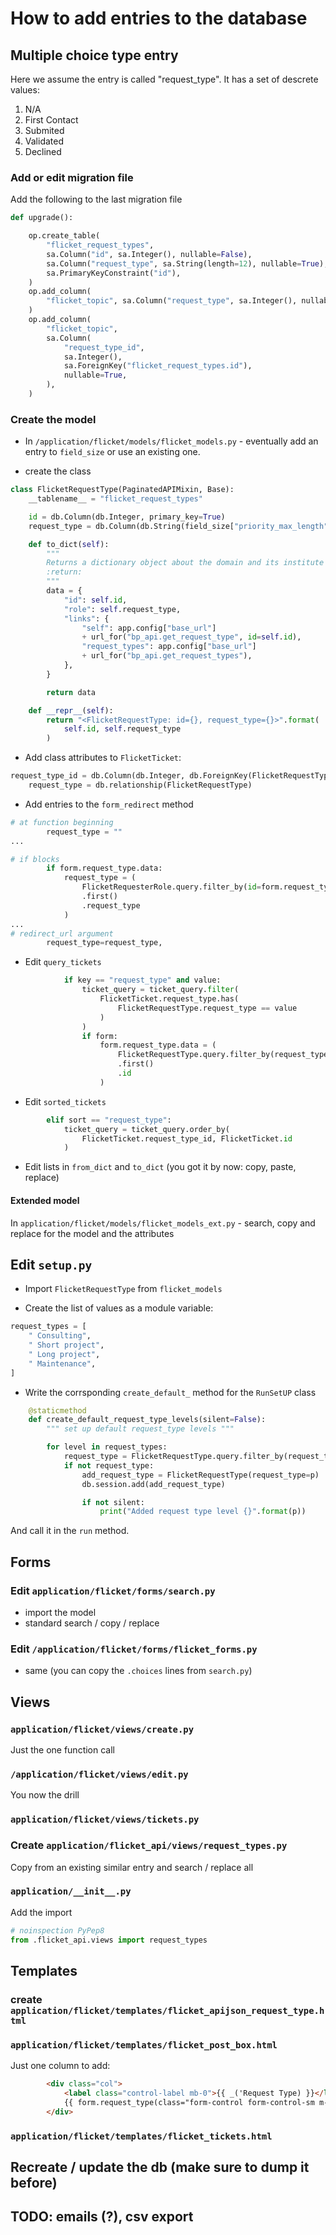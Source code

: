 
# How to add entries to the database

## Multiple choice type entry

Here we assume the entry is called "request_type". It has a set of descrete values:

1. N/A
2. First Contact
3. Submited
4. Validated
5. Declined



### Add or edit migration file

Add the following to the last migration file

```py
def upgrade():

    op.create_table(
        "flicket_request_types",
        sa.Column("id", sa.Integer(), nullable=False),
        sa.Column("request_type", sa.String(length=12), nullable=True),
        sa.PrimaryKeyConstraint("id"),
    )
    op.add_column(
        "flicket_topic", sa.Column("request_type", sa.Integer(), nullable=True,),
    )
    op.add_column(
        "flicket_topic",
        sa.Column(
            "request_type_id",
            sa.Integer(),
            sa.ForeignKey("flicket_request_types.id"),
            nullable=True,
        ),
    )

```

### Create the model

* In `/application/flicket/models/flicket_models.py` - eventually add an entry to `field_size` or use an existing one.

* create the class

```py
class FlicketRequestType(PaginatedAPIMixin, Base):
    __tablename__ = "flicket_request_types"

    id = db.Column(db.Integer, primary_key=True)
    request_type = db.Column(db.String(field_size["priority_max_length"]))

    def to_dict(self):
        """
        Returns a dictionary object about the domain and its institute
        :return:
        """
        data = {
            "id": self.id,
            "role": self.request_type,
            "links": {
                "self": app.config["base_url"]
                + url_for("bp_api.get_request_type", id=self.id),
                "request_types": app.config["base_url"]
                + url_for("bp_api.get_request_types"),
            },
        }

        return data

    def __repr__(self):
        return "<FlicketRequestType: id={}, request_type={}>".format(
            self.id, self.request_type
        )
```

* Add class attributes to `FlicketTicket`:

```py
request_type_id = db.Column(db.Integer, db.ForeignKey(FlicketRequestType.id))
    request_type = db.relationship(FlicketRequestType)

```

* Add entries to the `form_redirect` method


```py
# at function beginning
        request_type = ""
...

# if blocks
        if form.request_type.data:
            request_type = (
                FlicketRequesterRole.query.filter_by(id=form.request_type.data)
                .first()
                .request_type
            )
...
# redirect_url argument
        request_type=request_type,

```

* Edit `query_tickets`

```py
            if key == "request_type" and value:
                ticket_query = ticket_query.filter(
                    FlicketTicket.request_type.has(
                        FlicketRequestType.request_type == value
                    )
                )
                if form:
                    form.request_type.data = (
                        FlicketRequestType.query.filter_by(request_type=value)
                        .first()
                        .id
                    )
```
* Edit `sorted_tickets`

```py
        elif sort == "request_type":
            ticket_query = ticket_query.order_by(
                FlicketTicket.request_type_id, FlicketTicket.id
            )
```

* Edit lists in `from_dict` and `to_dict` (you got it by now: copy, paste, replace)

#### Extended model

In `application/flicket/models/flicket_models_ext.py` - search, copy and replace for the model and the attributes


## Edit `setup.py`

* Import `FlicketRequestType` from `flicket_models`

* Create the list of values as a module variable:
```py
request_types = [
    " Consulting",
    " Short project",
    " Long project",
    " Maintenance",
]
```



* Write the corrsponding `create_default_` method for the `RunSetUP` class

```py
    @staticmethod
    def create_default_request_type_levels(silent=False):
        """ set up default request_type levels """

        for level in request_types:
            request_type = FlicketRequestType.query.filter_by(request_type=p).first()
            if not request_type:
                add_request_type = FlicketRequestType(request_type=p)
                db.session.add(add_request_type)

                if not silent:
                    print("Added request type level {}".format(p))
```

And call it in the `run` method.

## Forms

### Edit `application/flicket/forms/search.py`

* import the model
* standard search / copy / replace

### Edit `/application/flicket/forms/flicket_forms.py`

* same (you can copy the `.choices` lines from `search.py`)

## Views

### `application/flicket/views/create.py`

Just the one function call

### `/application/flicket/views/edit.py`

You now the drill

### `application/flicket/views/tickets.py`

### Create `application/flicket_api/views/request_types.py`

Copy from an existing similar entry and search / replace all

### `application/__init__.py`

Add the import

```py
# noinspection PyPep8
from .flicket_api.views import request_types
```

## Templates


### create `application/flicket/templates/flicket_apijson_request_type.html`




### `application/flicket/templates/flicket_post_box.html`

Just one column to add:
```html
        <div class="col">
            <label class="control-label mb-0">{{ _('Request Type) }}</label>
            {{ form.request_type(class="form-control form-control-sm m-0") }}
        </div>
```

### `application/flicket/templates/flicket_tickets.html`




## Recreate / update the db (make sure to dump it before)


## TODO: emails (?), csv export


<!-- ./setup.py -->
<!-- ./migrations/versions/13b0fec5b6ac_adds_centuri_specific_fields.py -->
<!-- ./application/flicket/models/flicket_models_ext.py -->
<!-- ./application/flicket/models/flicket_models.py -->
<!-- ./application/flicket/forms/search.py -->
<!-- ./application/flicket/forms/flicket_forms.py -->
<!-- ./application/flicket/views/create.py -->
<!-- ./application/flicket/views/edit.py -->
<!-- ./application/flicket/views/tickets.py -->
<!-- ./application/__init__.py -->
<!-- ./application/flicket_api/views/requester_roles.py -->
<!-- ./application/flicket/templates/flicket_post_box.html -->
<!-- ./application/flicket/templates/flicket_apijson_requester_roles.html -->
<!-- ./application/flicket/templates/flicket_tickets.html -->
